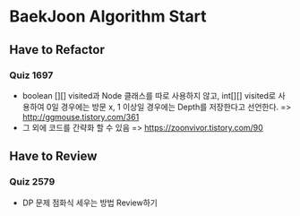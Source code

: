 # BaekJoon Algorithm Start  
  
  
## Have to Refactor  

### Quiz 1697
* boolean [][] visited과 Node 클래스를 따로 사용하지 않고, int[][] visited로 사용하여 0일 경우에는 방문 x, 1 이상일 경우에는 Depth를 저장한다고 선언한다.
=> http://ggmouse.tistory.com/361
* 그 외에 코드를 간략화 할 수 있음
=> https://zoonvivor.tistory.com/90

  
## Have to Review
  
   
### Quiz 2579
* DP 문제 점화식 세우는 방법 Review하기